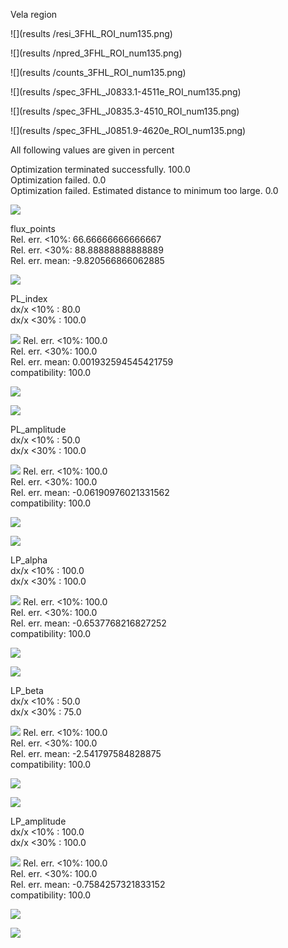 
 Vela region 


 ![](results /resi_3FHL_ROI_num135.png)

 ![](results /npred_3FHL_ROI_num135.png)

 ![](results /counts_3FHL_ROI_num135.png)

 ![](results /spec_3FHL_J0833.1-4511e_ROI_num135.png)

 ![](results /spec_3FHL_J0835.3-4510_ROI_num135.png)

 ![](results /spec_3FHL_J0851.9-4620e_ROI_num135.png)

 All following values are given in percent 

Optimization terminated successfully. 100.0   
Optimization failed. 0.0   
Optimization failed. Estimated distance to minimum too large. 0.0   

 ![](results/Cash_stat_corr.png)

flux_points   
Rel. err. <10%: 66.66666666666667   
Rel. err. <30%: 88.88888888888889   
Rel. err. mean: -9.820566866062885   

 ![](results/flux_points_errel.png)

PL_index   
dx/x <10% :  80.0   
dx/x <30% :  100.0   

 ![](results/PL_index_corr.png)
Rel. err. <10%: 100.0   
Rel. err. <30%: 100.0   
Rel. err. mean: 0.001932594545421759   
compatibility: 100.0   

 ![](results/PL_index_errel.png)

 ![](results/PL_index_error_errel.png)

PL_amplitude   
dx/x <10% :  50.0   
dx/x <30% :  100.0   

 ![](results/PL_amplitude_corr.png)
Rel. err. <10%: 100.0   
Rel. err. <30%: 100.0   
Rel. err. mean: -0.06190976021331562   
compatibility: 100.0   

 ![](results/PL_amplitude_errel.png)

 ![](results/PL_amplitude_error_errel.png)

LP_alpha   
dx/x <10% :  100.0   
dx/x <30% :  100.0   

 ![](results/LP_alpha_corr.png)
Rel. err. <10%: 100.0   
Rel. err. <30%: 100.0   
Rel. err. mean: -0.6537768216827252   
compatibility: 100.0   

 ![](results/LP_alpha_errel.png)

 ![](results/LP_alpha_error_errel.png)

LP_beta   
dx/x <10% :  50.0   
dx/x <30% :  75.0   

 ![](results/LP_beta_corr.png)
Rel. err. <10%: 100.0   
Rel. err. <30%: 100.0   
Rel. err. mean: -2.541797584828875   
compatibility: 100.0   

 ![](results/LP_beta_errel.png)

 ![](results/LP_beta_error_errel.png)

LP_amplitude   
dx/x <10% :  100.0   
dx/x <30% :  100.0   

 ![](results/LP_amplitude_corr.png)
Rel. err. <10%: 100.0   
Rel. err. <30%: 100.0   
Rel. err. mean: -0.7584257321833152   
compatibility: 100.0   

 ![](results/LP_amplitude_errel.png)

 ![](results/LP_amplitude_error_errel.png)
